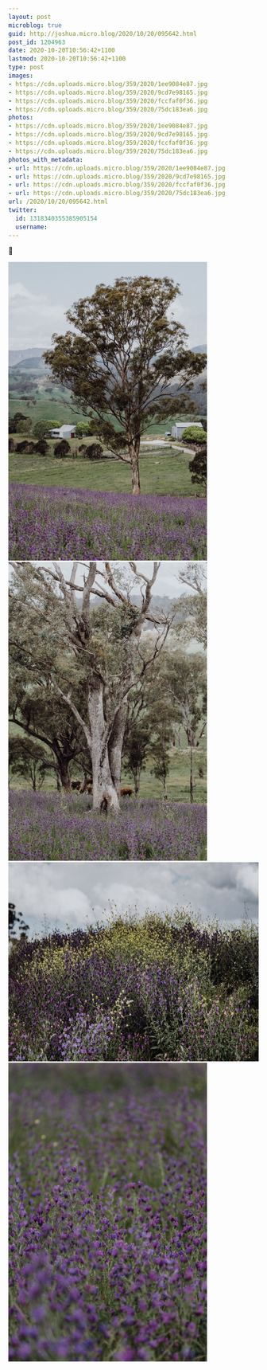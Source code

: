 ```yaml
---
layout: post
microblog: true
guid: http://joshua.micro.blog/2020/10/20/095642.html
post_id: 1204963
date: 2020-10-20T10:56:42+1100
lastmod: 2020-10-20T10:56:42+1100
type: post
images:
- https://cdn.uploads.micro.blog/359/2020/1ee9084e87.jpg
- https://cdn.uploads.micro.blog/359/2020/9cd7e98165.jpg
- https://cdn.uploads.micro.blog/359/2020/fccfaf0f36.jpg
- https://cdn.uploads.micro.blog/359/2020/75dc183ea6.jpg
photos:
- https://cdn.uploads.micro.blog/359/2020/1ee9084e87.jpg
- https://cdn.uploads.micro.blog/359/2020/9cd7e98165.jpg
- https://cdn.uploads.micro.blog/359/2020/fccfaf0f36.jpg
- https://cdn.uploads.micro.blog/359/2020/75dc183ea6.jpg
photos_with_metadata:
- url: https://cdn.uploads.micro.blog/359/2020/1ee9084e87.jpg
- url: https://cdn.uploads.micro.blog/359/2020/9cd7e98165.jpg
- url: https://cdn.uploads.micro.blog/359/2020/fccfaf0f36.jpg
- url: https://cdn.uploads.micro.blog/359/2020/75dc183ea6.jpg
url: /2020/10/20/095642.html
twitter:
  id: 1318340355385905154
  username: 
---
```

🌳 

<img src="uploads/2020/1ee9084e87.jpg" width="400" height="600" alt="" /><img src="uploads/2020/9cd7e98165.jpg" width="400" height="600" alt="" /><img src="uploads/2020/fccfaf0f36.jpg" width="600" height="400" alt="" /><img src="uploads/2020/75dc183ea6.jpg" width="400" height="600" alt="" />
